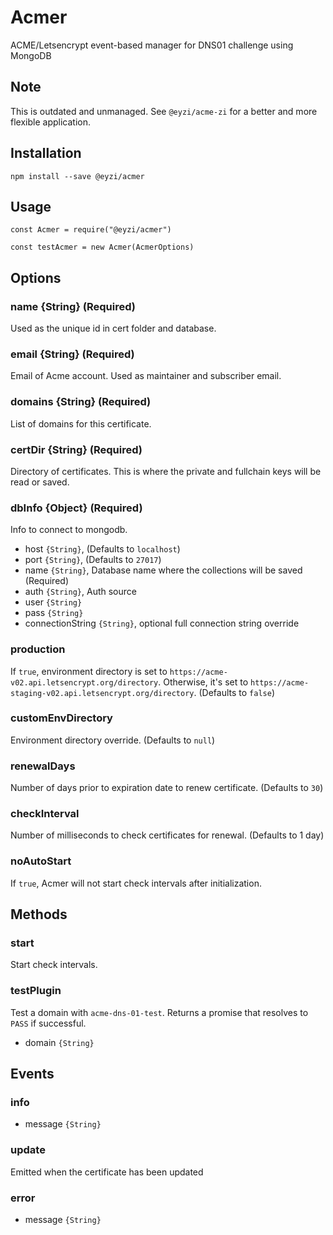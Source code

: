 # Acmer

ACME/Letsencrypt event-based manager for DNS01 challenge using MongoDB

## Note

This is outdated and unmanaged. See `@eyzi/acme-zi` for a better and more flexible application.

## Installation

`npm install --save @eyzi/acmer`

## Usage

```
const Acmer = require("@eyzi/acmer")

const testAcmer = new Acmer(AcmerOptions)
```

## Options

### name {String} (Required)

Used as the unique id in cert folder and database.

### email {String} (Required)

Email of Acme account. Used as maintainer and subscriber email.

### domains {String} (Required)

List of domains for this certificate.

### certDir {String} (Required)

Directory of certificates. This is where the private and fullchain keys will be read or saved.

### dbInfo {Object} (Required)

Info to connect to mongodb.

- host `{String}`, (Defaults to `localhost`)
- port `{String}`, (Defaults to `27017`)
- name `{String}`, Database name where the collections will be saved (Required)
- auth `{String}`, Auth source
- user `{String}`
- pass `{String}`
- connectionString `{String}`, optional full connection string override

### production

If `true`, environment directory is set to `https://acme-v02.api.letsencrypt.org/directory`. Otherwise, it's set to `https://acme-staging-v02.api.letsencrypt.org/directory`. (Defaults to `false`)

### customEnvDirectory

Environment directory override. (Defaults to `null`)

### renewalDays

Number of days prior to expiration date to renew certificate. (Defaults to `30`)

### checkInterval

Number of milliseconds to check certificates for renewal. (Defaults to 1 day)

### noAutoStart

If `true`, Acmer will not start check intervals after initialization.

## Methods

### start

Start check intervals.

### testPlugin

Test a domain with `acme-dns-01-test`. Returns a promise that resolves to `PASS` if successful.

- domain `{String}`

## Events

### info

- message `{String}`

### update

Emitted when the certificate has been updated

### error

- message `{String}`
